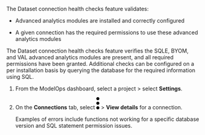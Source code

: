 The Dataset connection health checks feature validates:

-   Advanced analytics modules are installed and correctly configured


-   A given connection has the required permissions to use these advanced analytics modules


The Dataset connection health checks feature verifies the SQLE, BYOM, and VAL advanced analytics modules are present, and all required permissions have been granted. Additional checks can be configured on a per installation basis by querying the database for the required information using SQL.

1.  From the ModelOps dashboard, select a project > select **Settings**.


1.  On the **Connections** tab, select ![kebab menu](Images/zsz1597101912145.svg) > **View details** for a connection.

    Examples of errors include functions not working for a specific database version and SQL statement permission issues.


